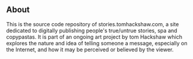 ## About
This is the source code repository of stories.tomhackshaw.com, a site dedicated to digitally publishing people's true/untrue stories, spa and copypastas. It is part of an ongoing art project by tom Hackshaw which explores the nature and idea of telling someone a message, especially on the Internet, and how it may be perceived or believed by the viewer. 
